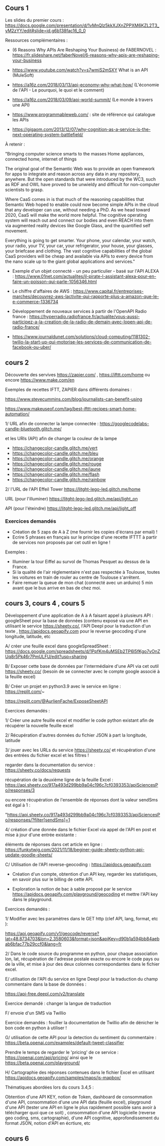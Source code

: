 ## Cours 1

Les slides du premier cours : https://docs.google.com/presentation/d/1vMnQlz5kkXJXnZPPXM6KZL2T3_yM2zYY/edit#slide=id.g6b138fac16_0_0


Ressources complémentaires : 

- (6 Reasons Why APIs Are Reshaping Your Business) de FABERNOVEL : https://fr.slideshare.net/faberNovel/6-reasons-why-apis-are-reshaping-your-business


- https://www.youtube.com/watch?v=s7wmiS2mSXY What is an API (MuleSoft)
- https://a16z.com/2018/03/13/api-economy-why-what-how/ (L'économie de l'API - Le pourquoi, le quoi et le comment) 
- https://a16z.com/2018/03/09/api-world-summit/ (Le monde à travers une API)
- https://www.programmableweb.com/ : site de référence qui catalogue les APIs 

 - https://gigaom.com/2013/12/07/why-cognition-as-a-service-is-the-next-operating-system-battlefield/
 
 À retenir : 
 
 "Bringing computer science smarts to the masses
Home appliances, connected home, internet of things

The original goal of the Semantic Web was to provide an open framework for apps to integrate and reason across any data in any repository, anywhere. But the open standards that were introduced by the WC3, such as RDF and OWL have proved to be unwieldy and difficult for non-computer scientists to grasp.

Where CaaS comes in is that much of the reasoning capabilities that Semantic Web hoped to enable could now become simple APIs in the cloud that any developer can use, without needing a PhD. As we head toward 2020, CaaS will make the world more helpful. The cognitive operating system will reach out and connect our bodies and even REACH into them via augmented reality devices like Google Glass, and the quantified self movement.

Everything is going to get smarter. Your phone, your calendar, your watch, your radio, your TV, your car, your refrigerator, your house, your glasses, your briefcase and clothing. The vast cognitive capabilities of the global CaaS providers will be cheap and available via APIs to every device from the nano scale up to the giant global applications and services."

 - Exemple d'un objet connecté - un peu particulier - basé sur l'API ALEXA : https://www.01net.com/actualites/il-pirate-l-assistant-alexa-pour-en-faire-un-poisson-qui-parle-1056346.html 
 
 - Le chiffre d'affaires de AWS : https://www.capital.fr/entreprises-marches/decouvrez-aws-lactivite-qui-rapporte-plus-a-amazon-que-le-e-commerce-1336734 
 
  - Développement de nouveaux services à partir de l'OpenAPI Radio france : https://hyperradio.radiofrance.fr/actualite/vous-aussi-participez-a-la-creation-de-la-radio-de-demain-avec-lopen-api-de-radio-france/ 
  
  - https://www.journaldunet.com/solutions/cloud-computing/1181302-twilio-la-start-up-qui-motorise-les-services-de-communication-de-facebook-ou-uber/


## cours 2

Découverte des servives https://zapier.com/ , https://ifttt.com/home ou encore https://www.make.com/en

Exemples de recettes IFTT, ZAPIER dans différents domaines :

https://www.stevecummins.com/blog/journalists-can-benefit-using

https://www.makeuseof.com/tag/best-ifttt-recipes-smart-home-automation/

1/ URL afin de connecter la lampe connectée : https://googlecodelabs-candle-bluetooth.glitch.me/

et les URls (API) afin de changer la couleur de la lampe

- https://changecolor-candle.glitch.me/vert
- https://changecolor-candle.glitch.me/bleu
- https://changecolor-candle.glitch.me/orange
- https://changecolor-candle.glitch.me/rouge
- https://changecolor-candle.glitch.me/jaune
- https://changecolor-candle.glitch.me/flash
- https://changecolor-candle.glitch.me/rainbow

2/ l'URL de l'API Effeil Tower https://litght-lego-led.glitch.me/home

URL (pour l'illuminer) https://litght-lego-led.glitch.me/api/light_on

API (pour l'éteindre) https://litght-lego-led.glitch.me/api/light_off

 ### Exercices demandés 
 
- Création de 5 zaps de A à Z (me fournir les copies d'écrans par email) ! 
- Ecrire 5 phrases en français sur le principe d'une recette IFTTT à partir de services non proposés par cet outil en ligne ! 

Exemples : 

- Illuminer la tour Eiffel au survol de Thomas Pesquet au dessus de la France.
- Si la qualité de l'air réglementaire n'est pas respectée à Toulouse, toutes les voitures en train de rouler au centre de Toulouse s'arrêtent.
- Faire remuer la queue de mon chat (connecté avec un arduino) 5 min avant que le bus arrive en bas de chez moi.

## cours 3, cours 4 , cours 5 

Développement d'une application de A à A faisant appel à plusieurs API : googleSheet pour la base de données (contenu exposé via une API en utilisant le service https://sheety.co/, l'API Deepl pour la traduction d'un texte , https://apidocs.geoapify.com pour le reverse geocoding d'une longitude, latitude, etc 

A/ créer une feuille excel dans googleSpreadSheet : https://docs.google.com/spreadsheets/d/1PpfKm4uMSEb2TP6I5fKgo7vOnZUq8r5Pk46r7PmULFU/edit?usp=sharing

B/ Exposer cette base de données par l'intermédiaire d'une API via cet outil https://sheety.co/ (besoin de se connecter avec le compte google associé à la feuille excel)

B/ Créer un projet en python3.9 avec le service en ligne : https://replit.com/~

https://replit.com/@AurlienFache/ExposeSheetAPI

Exercices demandés : 

1/ Créer une autre feuille excel et modifier le code python existant afin de récupérer la nouvelle feuille excel

2/ Récupération d'autres données du fichier JSON à part la longitude, latitude

3/ jouer avec les URLs du service https://sheety.co/ et récupération d'une des entrées du fichier excel et les filtres ! 

regarder dans la documentation du service : https://sheety.co/docs/requests

récupération de la deuxième ligne de la feuille Excel : https://api.sheety.co/917a493d299bb9a04c196c7cf0393353/apiSciencesPo/responses/3

ou encore récupération de l'ensemble de réponses dont la valeur sendSms est égal à 1 : 

"https://api.sheety.co/917a493d299bb9a04c196c7cf0393353/apiSciencesPo/responses/?filter[sendSms]=1

4/ création d'une donnée dans le fichier Excel via appel de l'API en post et mise à jour d'une entrée existante : 

éléments de réponses dans cet article en ligne : https://funkytwig.com/2021/11/18/beginer-guide-sheety-python-api-update-goodle-sheets/


C/ Utilisation de l'API reverse-geocoding : https://apidocs.geoapify.com

- Création d'un compte, obtention d'un API key, regarder les statistiques, en savoir plus sur le billing de cette API.

- Exploration la notion de bac à sable proposé par le service https://apidocs.geoapify.com/playground/geocoding et mettre l'API key dans le playground.

Exercices demandés : 

1/ Modifier avec les paramètres dans le GET http (clef API, lang, format, etc ): 

https://api.geoapify.com/v1/geocode/reverse?lat=48.8734703&lon=2.3580603&format=json&apiKey=d90b1a594bb84aebab6bfac77b29ccf0&lang=fr

2/ Dans le code source du programme en python, pour chaque association lon, lat, récupération de l'adresse postale exacte ou encore le code pays ou de la ville, et mise à jour des deux colonnes correspondantes dans le fichier excel.

E/ utilisation de l'API du service en ligne Deepl pour la traduction du champ commentaire dans la base de données : 

https://api-free.deepl.com/v2/translate

Exercice demandé : changer la langue de traduction 

F/ envoie d'un SMS via Twillio

Exercice demandés : fouiller la documentation de Twillio afin de dénicher le bon code en python à utiliser !

G/ utilisation de cette API pour la detection du sentiment du commentaire : https://beta.openai.com/examples/default-tweet-classifier

Prendre le temps de regarder le 'pricing' de ce service : https://openai.com/api/pricing/ ainsi que le https://beta.openai.com/playground/

H/ Cartographie des réponses contenues dans le fichier Excel en utilisant https://apidocs.geoapify.com/samples/maps/js-mapbox/ 

Thématiques abordées lors du cours 3.4,5 : 

Obtention d'une API KEY, notion de Token, dashboard de consommation d'une API, consommation d'une une API data (feuille excel), playground d'une API (tester une API en ligne le plus rapidement possible sans avoir à télécharger quoi que ce soit) , consommation d'une API logicielle (reverse geo coding, sms, cartographie), d'une API cognitive, approfondissement du format JSON, notion d'API en écrtiure, etc 

## cours 6
